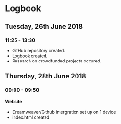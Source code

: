 # Logbook
## Tuesday, 26th June 2018
### 11:25 - 13:30
- GitHub repository created.
- Logbook created.
- Research on crowdfunded projects occured.

## Thursday, 28th June 2018
### 09:00 - 09:50
#### Website
- Dreamweaver/Github intergration set up on 1 device
- index.html created
